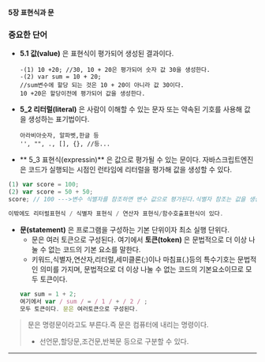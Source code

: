**5장 표현식과 문**

### 중요한 단어

- **5.1 값(value)** 은 표현식이 평가되어 생성된 결과이다.<br>

  ```
  -(1) 10 +20; //30, 10 + 20은 평가되어 숫자 값 30을 생성한다.
  -(2) var sum = 10 + 20;
  //sum변수에 할당 되는 것은 10 + 20이 아니라 값 30이다.
  10 +20은 할당이전에 평가되어 값을 생성한다.
  ```

- **5_2 리터럴(literal)** 은 사람이 이해할 수 있는 문자 또는 약속된 기호를 사용해 값을 생성하는 표기법이다.
  ```
  아라비아숫자, 알파벳,한글 등
  '', "", ., [], {}, //등...
  ```
- ** 5_3 표현식(expressin)** 은 값으로 평가될 수 있는 문이다.
  자바스크립트엔진은 코드가 실행되는 시점인 런타임에 리터럴을 평가해 값을 생성할 수 있다.

```js
(1) var score = 100;
(2) var score = 50 + 50;
score; // 100 --->변수 식별자를 참조하면 변수 값으로 평가된다.식별자 참조는 값을 생성하지는 않지만, 값으로평가되므로 표현식이다.

이밖에도 리터럴표현식 / 식별자 표현식 / 연산자 표현식/함수호출표현식이 있다.
```

- **문(statement)** 은 프로그램을 구성하는 기본 단위이자 최소 실행 단위다.
  - 문은 여러 토큰으로 구성된다. 여기에서 **토큰(token)** 은 문법적으로 더 이상 나눌 수 없는 코드의 기본 요소를 말한다.
  - 키워드,식별자,연산자,리터럴,세미클론(;)이나 마침표(.)등의 특수기호는 문법적인 의미를 가지며, 문법적으로 더 이상 나눌 수 없는 코드의 기본요소이므로 모두 토큰이다.
  ```js
  var sum = 1 + 2;
  여기에서 var / sum / = / 1 / + / 2 / ;
  모두 토큰이다. 문은 여러토큰으로 구성된다.
  ```

> 문은 명령문이라고도 부른다.즉 문은 컴퓨터에 내리는 명령이다.<br>
>
> - 선언문,할당문,조건문,반복문 등으로 구분할 수 있다.

---
